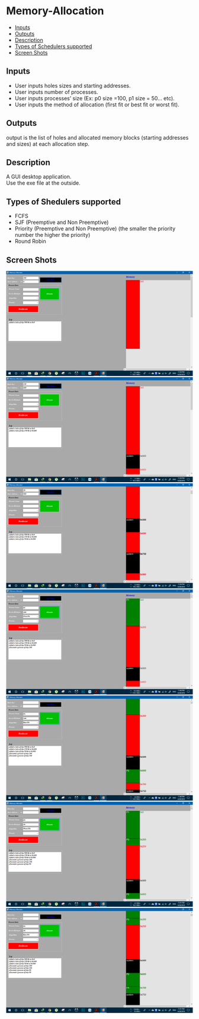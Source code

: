 # Memory-Allocation

- [Inputs](#inputs)
- [Outputs](#outputs)
- [Description](#desription)
- [Types of Schedulers supported](#types-of-schedulers-supported)  
- [Screen Shots](#screen-shots)  


## Inputs  
- User inputs holes sizes and starting addresses.
- User inputs number of processes.
- User inputs processes’ size (Ex: p0 size =100, p1 size = 50… etc).
- User inputs the method of allocation (first fit or best fit or worst fit).

## Outputs   
output is the list of holes and allocated memory blocks (starting addresses and sizes) at
each allocation step.  

## Description  
A GUI desktop application.  
Use the exe file at the outside.

## Types of Shedulers supported  
- FCFS
- SJF (Preemptive and Non Preemptive)
- Priority (Preemptive and Non Preemptive) (the smaller the priority number the higher the priority)
- Round Robin

## Screen Shots
![alt text](https://github.com/AhmedKhaledGamil/Memory-Allocation/blob/master/SS/Screenshot%20(26).png)  
![alt text](https://github.com/AhmedKhaledGamil/Memory-Allocation/blob/master/SS/Screenshot%20(27).png)  
![alt text](https://github.com/AhmedKhaledGamil/Memory-Allocation/blob/master/SS/Screenshot%20(28).png)  
![alt text](https://github.com/AhmedKhaledGamil/Memory-Allocation/blob/master/SS/Screenshot%20(29).png)  
![alt text](https://github.com/AhmedKhaledGamil/Memory-Allocation/blob/master/SS/Screenshot%20(30).png)  
![alt text](https://github.com/AhmedKhaledGamil/Memory-Allocation/blob/master/SS/Screenshot%20(31).png)
![alt text](https://github.com/AhmedKhaledGamil/Memory-Allocation/blob/master/SS/Screenshot%20(32).png)  
